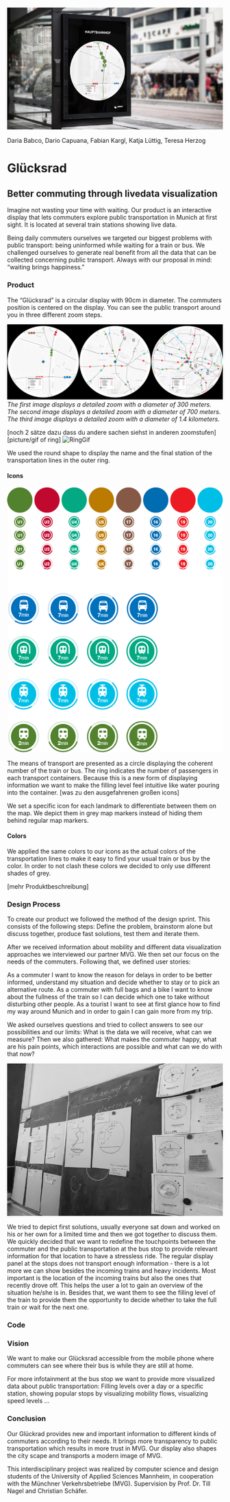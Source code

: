 ![Titelbild](./Images/headerPicture.png)

Daria Babco, Dario Capuana, Fabian Kargl, Katja Lüttig, Teresa Herzog
# Glücksrad
## Better commuting through livedata visualization

Imagine not wasting your time with waiting. Our product is an interactive display that lets commuters explore public transportation in Munich at first sight. It is located at several train stations showing live data. 

Being daily commuters ourselves we targeted our biggest problems with public transport: being uninformed while waiting for a train or bus. We challenged ourselves to generate real benefit from all the data that can be collected concerning public transport. Always with our proposal in mind: “waiting brings happiness.”
 
### Product
The “Glücksrad”  is a circular display with 90cm in diameter. The commuters position is centered on the display. You can see the public transport around you in three different zoom steps. 

![Zoombilder](./Images/allzooms.png)
*The first image displays a detailed zoom with a diameter of 300 meters. 
The second image displays a detailed zoom with a diameter of 700 meters. 
The third image displays a detailed zoom with a diameter of 1.4 kilometers.*


[noch 2 sätze dazu dass du andere sachen siehst in anderen zoomstufen]
[picture/gif of ring]
![RingGif](./Images/ring.gif)

We used the round shape to display the name and the final station of the transportation lines in the outer ring.
 
#### Icons
![RingGif](./Images/gefaese.png)

The means of transport are presented as a circle displaying the coherent number of the train or bus. The ring indicates the number of passengers in each transport containers. Because this is a new form of displaying information we want to make the filling level feel intuitive like water pouring into the container. [was zu den ausgefahrenen großen icons]
 
We set a specific icon for each landmark to differentiate between them on the map. We depict them in grey map markers instead of hiding them behind regular map markers.
 
#### Colors
We applied the same colors to our icons as the actual colors of the transportation lines to make it easy to find your usual train or bus by the color. In order to not clash these colors we decided to only use different shades of grey. 
 
 [mehr Produktbeschreibung]
 
### Design Process

To create our product we followed the method of the design sprint. This consists of the following steps: Define the problem, brainstorm alone but discuss together, produce fast solutions, test them and iterate them. 

After we received information about mobility and different data visualization approaches we interviewed our partner MVG. We then set our focus on the needs of the commuters. Following that, we defined user stories:

As a commuter I want to know the reason for delays in order to be better informed, understand my situation and decide whether to stay or to pick an alternative route.
As a commuter with full bags and a bike I want to know about the fullness of the train so I can decide which one to take without disturbing other people.
As a tourist I want to see at first glance how to find my way around Munich and in order to gain I can gain more from my trip.

We asked ourselves questions and tried to collect answers to see our possibilities and our limits: What is the data we will receive, what can we measure? Then we also gathered: What makes the commuter happy, what are his pain points, which interactions are possible and what can we do with that now?


![Skizzen](./Images/skizzen.png)

We tried to depict first solutions, usually everyone sat down and worked on his or her own for a limited time and then we got together to discuss them. We quickly decided that we want to redefine the touchpoints between the commuter and the public transportation at the bus stop to provide relevant information for that location to have a stressless ride. The regular display panel at the stops does not transport enough information - there is a lot more we can show besides the incoming trains and heavy incidents. Most important is the location of the incoming trains but also the ones that recently drove off. This helps the user a lot to gain an overview of the situation he/she is in. Besides that, we want them to see the filling level of the train to provide them the opportunity to decide whether to take the full train or wait for the next one. 

### Code
<!-- @Dario -->


### Vision
We want to make our Glücksrad accessible from the mobile phone where commuters can see where their bus is while they are still at home. 

For more infotainment at the bus stop we want to provide more visualized data about public transportation: Filling levels over a day or a specific station, showing popular stops by visualizing mobility flows, visualizing speed levels ...

### Conclusion
Our Glückrad provides new and important information to different kinds of commuters according to their needs. It brings more transparency to public transportation which results in more trust in MVG. Our display also  shapes the city scape and transports a modern image of MVG.

This interdisciplinary project was realized by computer science and design students of the University of Applied Sciences Mannheim, in cooperation with the Münchner Verkehrsbetriebe (MVG). Supervision by Prof. Dr. Till Nagel and Christian Schäfer.
